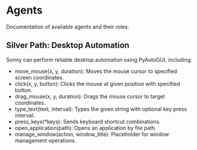 # Agents
Documentation of available agents and their roles.

## Silver Path: Desktop Automation

Sonny can perform reliable desktop automation using PyAutoGUI, including:

- move_mouse(x, y, duration): Moves the mouse cursor to specified screen coordinates.
- click(x, y, button): Clicks the mouse at given position with specified button.
- drag_mouse(x, y, duration): Drags the mouse cursor to target coordinates.
- type_text(text, interval): Types the given string with optional key press interval.
- press_keys(*keys): Sends keyboard shortcut combinations.
- open_application(path): Opens an application by file path.
- manage_window(action, window_title): Placeholder for window management operations.